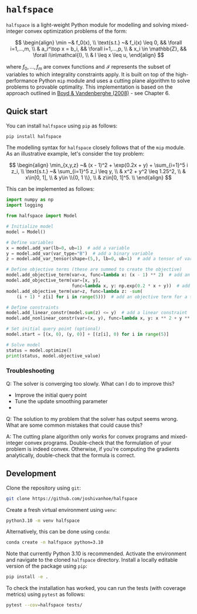 # `halfspace`

`halfspace` is a light-weight Python module for modelling and solving mixed-integer convex optimization problems of the form:

$$
\begin{align}
\min ~& f_0(x), \\
\text{s.t.} ~& f_i(x) \leq 0, && \forall i=1,...,m, \\
& a_i^\top x = b_i,  && \forall i=1,...,p, \\
& x_i \in \mathbb{Z}, && \forall i\in\mathcal{I}, \\
& l \leq x \leq u,
\end{align}
$$

where $f_0,...,f_m$ are convex functions and $\mathcal{I}$ represents the subset of variables to which integrality constraints apply.
It is built on top of the high-performance Python `mip` module and uses a cutting plane algorithm to solve problems to provable optimality.
This implementation is based on the approach outlined in [Boyd & Vandenberghe (2008)](https://see.stanford.edu/materials/lsocoee364b/05-localization_methods_notes.pdf) - see Chapter 6.


## Quick start

You can install `halfspace` using `pip` as follows:

```bash
pip install halfspace
```

The modelling syntax for `halfspace` closely follows that of the `mip` module. As an illustrative example, let's consider the toy problem:

$$
\begin{align}
\min_{x,y,z} ~& (x - 1)^2 + \exp(0.2x + y) + \sum_{i=1}^5 i z_i, \\
\text{s.t.}  ~& \sum_{i=1}^5 z_i \leq y, \\
& x^2 + y^2 \leq 1.25^2, \\
& x\in[0, 1], \\
& y\in \\{0, 1 \\}, \\
& z\in[0, 1]^5. \\
\end{align}
$$

This can be implemented as follows:

```python
import numpy as np
import logging

from halfspace import Model

# Initialize model
model = Model()

# Define variables
x = model.add_var(lb=0, ub=1)  # add a variable
y = model.add_var(var_type="B")  # add a binary variable
z = model.add_var_tensor(shape=(5,), lb=0, ub=1)  # add a tensor of variables

# Define objective terms (these are summed to create the objective)
model.add_objective_term(var=x, func=lambda x: (x - 1) ** 2)  # add an objective term for one variable
model.add_objective_term(var=[x, y],
                         func=lambda x, y: np.exp(0.2 * x + y))  # add an objective term for multiple variables
model.add_objective_term(var=z, func=lambda z: -sum(
    (i + 1) * z[i] for i in range(5)))  # add an objective term for a tensor of variables

# Define constraints
model.add_linear_constr(model.sum(z) <= y)  # add a linear constraint
model.add_nonlinear_constr(var=(x, y), func=lambda x, y: x ** 2 + y ** 2 - 1.25 ** 2)  # add a nonlinear constraint

# Set initial query point (optional)
model.start = [(x, 0), (y, 0)] + [(z[i], 0) for i in range(5)]

# Solve model
status = model.optimize()
print(status, model.objective_value)
```

### Troubleshooting

Q: The solver is converging too slowly. What can I do to improve this?
- Improve the initial query point
- Tune the update smoothing parameter
-

Q: The solution to my problem that the solver has output seems wrong. What are some common mistakes that could cause this?

A: The cutting plane algorithm only works for convex programs and mixed-integer convex programs. Double-check that the formulation of your problem is indeed convex.
Otherwise, if you're computing the gradients analytically, double-check that the formula is correct.


## Development


Clone the repository using `git`:

```bash
git clone https://github.com/joshivanhoe/halfspace

````

Create a fresh virtual environment using `venv`:

```bash
python3.10 -m venv halfspace
```

Alternatively, this can be done using `conda`:

```bash
conda create -n halfspace python=3.10
```

Note that currently Python 3.10 is recommended.
Activate the environment and navigate to the cloned `halfspace` directory. Install a locally editable version of the package using `pip`:

```bash
pip install -e .
```

To check the installation has worked, you can run the tests (with coverage metrics) using `pytest` as follows:

```bash
pytest --cov=halfspace tests/
```

###
